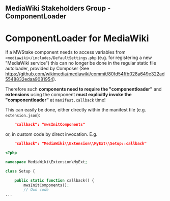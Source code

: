 ## MediaWiki Stakeholders Group - ComponentLoader
# ComponentLoader for MediaWiki

If a MWStake component needs to access variables from `<mediawiki>/includes/DefaultSettings.php` (e.g. for registering a new "MediaWiki service") this can no longer be done in the regular static file autoloader, provided by Composer (See https://github.com/wikimedia/mediawiki/commit/80fd54ffb028a649e322ad5548832edaa9081954).

Therefore such **components need to require the "componentloader"** and **extensions** using the component **must explicitly invoke the "componentloader"** at `manifest.callback` time!

This can easily be done, either directly within the manifest file (e.g. `extension.json`):

```json
    "callback": "mwsInitComponents"
```

or, in custom code by direct invocation. E.g.

```json
    "callback": "MediaWiki\\Extension\\MyExt\\Setup::callback"
```

```php
<?php

namespace MediaWiki\Extension\MyExt;

class Setup {

	public static function callback() {
		mwsInitComponents();
		// Own code
...

```


